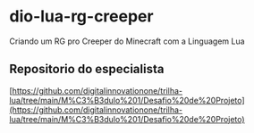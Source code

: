 # dio-lua-rg-creeper
Criando um RG pro Creeper do Minecraft com a Linguagem Lua

## Repositorio do especialista
[https://github.com/digitalinnovationone/trilha-lua/tree/main/M%C3%B3dulo%201/Desafio%20de%20Projeto](https://github.com/digitalinnovationone/trilha-lua/tree/main/M%C3%B3dulo%201/Desafio%20de%20Projeto)
